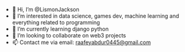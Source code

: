 - 👋 Hi, I’m @LismonJackson
- 👀 I’m interested in data science, games dev, machine learning and everything related to programming  
- 🌱 I’m currently learning django python
- 💞️ I’m looking to collaborate on web3 projects
- 📫 Contact me via email: raafeyabdur0445@gmail.com
